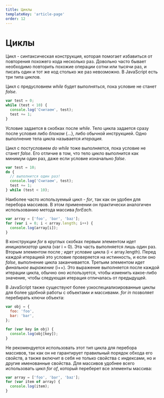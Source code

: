 ```yaml
---
title: Циклы
templateKey: 'article-page'
order: 12
---
```

# Циклы

Цикл - синтаксическая конструкция, которая помогает избавиться от повторения похожего кода несколько раз. Довольно часто бывает необходимо повторить похожие операции сотни или тысячи раз, и писать один и тот же код столько же раз невозможно.
В JavaScript есть три типа циклов.

Цикл с предусловием *while* будет выполняться, пока условие не станет *false*.
```javascript
var test = 0;
while (test < 10) {
  console.log('Считаем', test);
  test += 1;
}
```
Условие задается в скобках после *while*. Тело цикла задается сразу после условия либо *блоком* {...}, либо обычной инструкцией.
Одно выполнение тела цикла называется *итерация*.

Цикл с постусловием *do while* тоже выполняется, пока условие не станет *false*. Его отличие в том, что тело цикло выполнится как минимум один раз, даже если условие изначально *false*.
```javascript
var test = 10;
do {
  // выполнится один раз!
  console.log('Считаем', test);
  test += 1;
} while (test < 10);
```

Наиболее часто используемый цикл - *for*, так как он удобен для перебора массивов. В этом применении он практически аналогичен использованию метода массива *forEach*.
```javascript
var array = ['foo', 'bar', 'baz'];
for (var i = 0; i < array.length; i++) {
  console.log(array[i]);
}
```

В конструкции *for* в круглых скобках первым элементом идет *инициализатор* цикла (var i = 0). Эта часть выполняется лишь один раз.
Вторым элементом после *;* идет *условие* цикла (i < array.length). Перед каждой итерацией это условие проверяется на истинность, и если оно *false*, выполнение цикла заканчивается.
Третьим элементом идет *финальное выражение* (i++). Это выражение выполняется после каждой итерации цикла, обычно оно используется, чтобы изменить какое-либо значение, чтобы следующая итерация отличалась от предыдущей.

В JavaScript также существуют более узкоспециализированные циклы для более удобной работы с объектами и массивами.
*for in* позволяет перебирать ключи объекта:
```javascript
var obj = {
  foo: 'foo',
  bar: 'bar',
};

for (var key in obj) {
  console.log(obj[key]);
}
```
Не рекомендуется использовать этот тип цикла для перебора массивов, так как он не гарантирует правильный порядок обхода его свойств, а также включит в себя не только свойства с индексами, но и другие именованные свойства.
Для массивов удобнее всего использовать цикл *for of*, который переберет все элементы массива:
```javascript
var array = ['foo', 'bar', 'baz'];
for (var item of array) {
  console.log(item);
}
```
